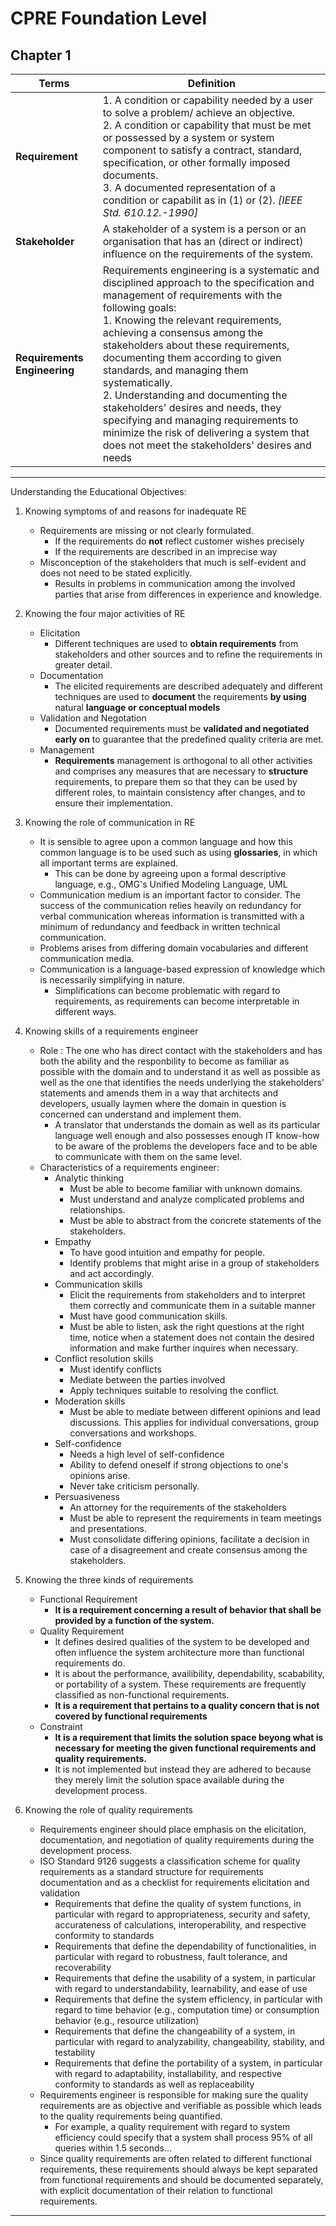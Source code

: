 CPRE Foundation Level
=====================

Chapter 1
---------
|Terms  | Definition  |
|-------|-------------|
|**Requirement**| 1.  A condition or capability needed by a user to solve a problem/ achieve an objective.  <br> 2. A condition or capability that must be met or possessed by a system or system component to satisfy a contract, standard, specification, or other formally imposed documents.  <br>3. A documented representation of a condition or capabilit as in (1) or (2). _[IEEE Std. 610.12.-1990]_|
|**Stakeholder**|A stakeholder of a system is a person or an organisation that has an (direct or indirect) influence on the requirements of the system.|
|**Requirements Engineering**|Requirements engineering is a systematic and disciplined approach to the specification and management of requirements with the following goals: <br> 1. Knowing the relevant requirements, achieving a consensus among the stakeholders about these requirements, documenting them according to given standards, and managing them systematically.  <br>2. Understanding and documenting the stakeholders' desires and needs, they specifying and managing requirements to minimize the risk of delivering a system that does not meet the stakeholders' desires and needs|
 
-------------------
Understanding the Educational Objectives:  

1. Knowing symptoms of and reasons for inadequate RE  
    * Requirements are missing or not clearly formulated.  
        + If the requirements do **not** reflect customer wishes precisely  
        + If the requirements are described in an imprecise way   
    * Misconception of the stakeholders that much is self-evident and does not need to be stated explicitly.  
        + Results in problems in communication among the involved parties that arise from differences in experience and knowledge.  
2. Knowing the four major activities of RE  
    * Elicitation  
        + Different techniques are used to **obtain requirements** from stakeholders and other sources and to refine the requirements in greater detail.
    * Documentation
        + The elicited requirements are described adequately and different techniques are used to **document** the requirements **by using** natural **language or conceptual models** 
    * Validation and Negotation
        + Documented requirements must be **validated and negotiated early on** to guarantee that the predefined quality criteria are met.
    * Management
        + **Requirements** management is orthogonal to all other activities and comprises any measures that are necessary to **structure** requirements, to prepare them so that they can be used by different roles, to maintain consistency after changes, and to ensure their implementation.                                  
3. Knowing the role of communication in RE 
    * It is sensible to agree upon a common language and how this common language is to be used such as using **glossaries**, in which all important terms are explained.
        + This can be done by agreeing upon a formal descriptive language, e.g., OMG's Unified Modeling Language, UML
    * Communication medium is an important factor to consider. The success of the communication relies heavily on redundancy for verbal communication whereas information is transmitted with a minimum of redundancy and feedback in written technical communication.
    * Problems arises from differing domain vocabularies and different communication media.
    * Communication is a language-based expression of knowledge which is necessarily simplifying in nature. 
        + Simplifications can become problematic with regard to requirements, as requirements can become interpretable in different ways.  
        
4. Knowing skills of a requirements engineer  
    * Role : The one who has direct contact with the stakeholders and has both the ability and the responbility to become as familiar as possible with the domain and to understand it as well as possible as well as the one that identifies the needs underlying the stakeholders' statements and amends them in a way that architects and developers, usually laymen where the domain in question is concerned can understand and implement them.
        + A translator that understands the domain as well as its particular language well enough and also possesses enough IT know-how to be aware of the problems the developers face and to be able to communicate with them on the same level.  
    * Characteristics of a requirements engineer:
        + Analytic thinking 
            - Must be able to become familiar with unknown domains.
            - Must understand and analyze complicated problems and relationships.
            - Must be able to abstract from the concrete statements of the stakeholders.
        + Empathy
            - To have good intuition and empathy for people.
            - Identify problems that might arise in a group of stakeholders and act accordingly.
        + Communication skills
            - Elicit the requirements from stakeholders and to interpret them correctly and communicate them in a suitable manner
            - Must have good communication skills.
            - Must be able to listen, ask the right questions at the right time, notice when a statement does not contain the desired information and make further inquires when necessary.
        + Conflict resolution skills
            - Must identify conflicts
            - Mediate between the parties involved
            - Apply techniques suitable to resolving the conflict.
        + Moderation skills
            - Must be able to mediate between different opinions and lead discussions. This applies for individual conversations, group conversations and workshops.
        + Self-confidence
            - Needs a high level of self-confidence
            - Ability to defend oneself if strong objections to one's opinions arise.
            - Never take criticism personally.
        + Persuasiveness
            - An attorney for the requirements of the stakeholders
            - Must be able to represent the requirements in team meetings and presentations.
            - Must consolidate differing opinions, facilitate a decision in case of a disagreement and create consensus among the stakeholders.
           
5. Knowing the three kinds of requirements
    * Functional Requirement
        + **It is a requirement concerning a result of behavior that shall be provided by a function of the system.**
    * Quality Requirement
        + It defines desired qualities of the system to be developed and often influence the system architecture more than functional requirements do.
        + It is about the performance, availibility, dependability, scabability, or portability of a system. These requirements are frequently classified as non-functional requirements.
        + **It is a requirement that pertains to a quality concern that is not covered by functional requirements**  
    * Constraint
        + **It is  a requirement that limits the solution space beyong what is necessary for meeting the given functional requirements and quality requirements.**
        + It is not implemented but instead they are adhered to because they merely limit the solution space available during the development process.                

6. Knowing the role of quality requirements  
    * Requirements engineer should place emphasis on the elicitation, documentation, and negotiation of quality requirements during the development process.
    * ISO Standard 9126 suggests a classification scheme for quality requirements as a standard structure for requirements documentation and as a checklist for requirements elicitation and validation
        + Requirements that define the quality of system functions, in particular with regard to appropriateness, security and safety, accurateness of calculations, interoperability, and respective conformity to standards
        + Requirements that define the dependability of functionalities, in particular with regard to robustness, fault tolerance, and recoverability
        + Requirements that define the usability of a system, in particular with regard to understandability, learnability, and ease of use
        + Requirements that define the system efficiency, in particular with regard to time behavior (e.g., computation time) or consumption behavior (e.g., resource utilization)
        + Requirements that define the changeability of a system, in particular with regard to analyzability, changeability, stability, and testability
        + Requirements that define the portability of a system, in particular with regard to adaptability, installability, and respective conformity to standards as well as replaceability  
    * Requirements engineer is  responsible for making sure the quality requirements are as objective and verifiable as possible which leads to the quality requirements being quantified.
        + For example, a quality requirement with regard to system efficiency could specify that a system shall process 95% of all queries within 1.5 seconds...
    * Since quality requirements are often related to different functional requirements, these requirements should always be kept separated from functional requirements and should be documented separately, with explicit documentation of their relation to functional requirements.  
                
-------------------
